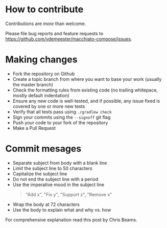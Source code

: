 # How to contribute

Contributions are *more* than welcome.

Please file bug reports and feature requests to https://github.com/vdemeester/macchiato-compose/issues.

# Making changes

- Fork the repository on Github
- Create a topic branch from where you want to base your work (usually the master branch)
- Check the formatting rules from existing code (no trailing whitepace, mostly default indentation)
- Ensure any new code is well-tested, and if possible, any issue fixed is covered by one or more new tests
- Verify that all tests pass using `./gradlew check`
- Sign your commits using the `--signoff` git flag
- Push your code to your fork of the repository
- Make a Pull Request

# Commit mesages

- Separate subject from body with a blank line
- Limit the subject line to 50 characters
- Capitalize the subject line
- Do not end the subject line with a period
- Use the imperative mood in the subject line
    > "Add x", "Fix y", "Support z", "Remove x"
- Wrap the body at 72 characters
- Use the body to explain what and why vs. how

For comprehensive explanation read this post by Chris Beams.